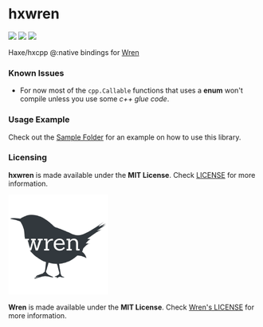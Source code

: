 # hxwren

![](https://img.shields.io/github/repo-size/MAJigsaw77/hxwren) ![](https://badgen.net/github/open-issues/MAJigsaw77/hxwren) ![](https://badgen.net/badge/license/MIT/green)

Haxe/hxcpp @:native bindings for [Wren](https://github.com/wren-lang/wren)

### Known Issues

* For now most of the `cpp.Callable` functions that uses a **enum** won't compile unless you use some *c++ glue code*.

### Usage Example

Check out the [Sample Folder](sample/) for an example on how to use this library.

### Licensing

**hxwren** is made available under the **MIT License**. Check [LICENSE](./LICENSE) for more information.

![](https://raw.githubusercontent.com/MAJigsaw77/hxwren/main/wren-logo.png)

**Wren** is made available under the **MIT License**. Check [Wren's LICENSE](https://github.com/wren-lang/wren/blob/main/LICENSE) for more information.

